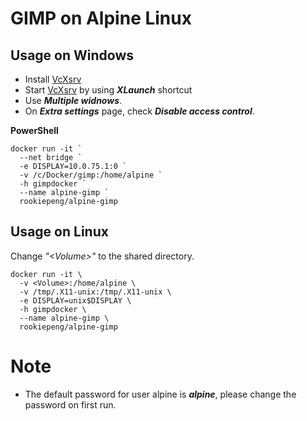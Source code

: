 # GIMP on Alpine Linux

## Usage on Windows

* Install [VcXsrv](https://sourceforge.net/projects/vcxsrv/)
* Start [VcXsrv](https://sourceforge.net/projects/vcxsrv/) by using ***XLaunch*** shortcut
* Use ***Multiple widnows***.
* On ***Extra settings*** page, check ***Disable access control***.

**PowerShell**
```
docker run -it `
  --net bridge `
  -e DISPLAY=10.0.75.1:0 `
  -v /c/Docker/gimp:/home/alpine `
  -h gimpdocker `
  --name alpine-gimp `
  rookiepeng/alpine-gimp
```

## Usage on Linux

Change *"\<Volume\>"* to the shared directory.
```
docker run -it \
  -v <Volume>:/home/alpine \
  -v /tmp/.X11-unix:/tmp/.X11-unix \
  -e DISPLAY=unix$DISPLAY \
  -h gimpdocker \
  --name alpine-gimp \
  rookiepeng/alpine-gimp
```

# Note

* The default password for user alpine is ***alpine***, please change the password on first run.
